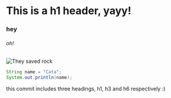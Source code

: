 # This is a h1 header, yayy!
### hey
###### oh!

![They saved rock](https://encrypted-tbn0.gstatic.com/images?q=tbn:ANd9GcQTAQyhgRHh6fz7natyfLxFYDBRO6jYFeqy1Q&s)

```java
String name = "Cata";
System.out.println(name);
```

this commit includes three headings, h1, h3 and h6 respectively :)
